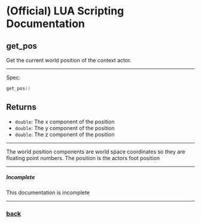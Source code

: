 
# (Official) LUA Scripting Documentation

## get_pos

Get the current world position of the context actor.

___

Spec:

```lua
get_pos()
```

## Returns

- `double`: The x component of the position
- `double`: The y component of the position
- `double`: The z component of the position

___

The world position components are world space coordinates so they are floating point numbers. The position is the actors foot position

___

##### Incomplete

This documentation is incomplete

___

### [back](../getters)

